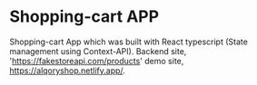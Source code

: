# Shopping-cart APP

Shopping-cart App which was built with React typescript (State management using Context-API).
Backend site, 'https://fakestoreapi.com/products'
demo site, https://alqoryshop.netlify.app/.

